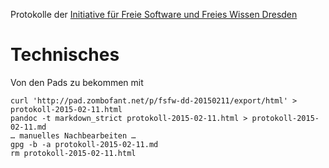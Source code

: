 Protokolle der
[Initiative für Freie Software und Freies Wissen Dresden](http://fsfw-dresden.de/)

Technisches
===========

Von den Pads zu bekommen mit

```
curl 'http://pad.zombofant.net/p/fsfw-dd-20150211/export/html' > protokoll-2015-02-11.html
pandoc -t markdown_strict protokoll-2015-02-11.html > protokoll-2015-02-11.md
… manuelles Nachbearbeiten …
gpg -b -a protokoll-2015-02-11.md
rm protokoll-2015-02-11.html
```
